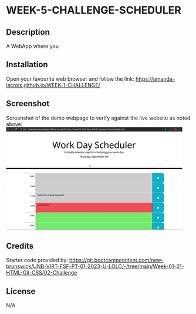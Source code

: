 # WEEK-5-CHALLENGE-SCHEDULER

## Description

A WebApp where you  

## Installation

Open your favourite web browser and follow the link: https://amanda-lacroix.github.io/WEEK-1-CHALLENGE/

## Screenshot

Screenshot of the demo webpage to verify against the live website as noted above:
![A user clicks on slots on the color-coded calendar and edits the events.](./Assets/05-third-party-apis-homework-demo.gif)


## Credits

Starter code provided by: https://git.bootcampcontent.com/new-brunswick/UNB-VIRT-FSF-PT-01-2023-U-LOLC/-/tree/main/Week-01-01-HTML-Git-CSS/02-Challenge



## License

N/A
